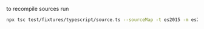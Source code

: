 to recompile sources run
```bash
npx tsc test/fixtures/typescript/source.ts --sourceMap -t es2015 -m es2015
```
